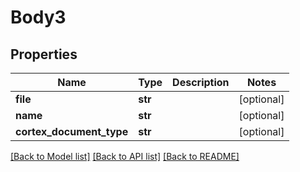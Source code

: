 # Body3

## Properties
Name | Type | Description | Notes
------------ | ------------- | ------------- | -------------
**file** | **str** |  | [optional] 
**name** | **str** |  | [optional] 
**cortex_document_type** | **str** |  | [optional] 

[[Back to Model list]](../README.md#documentation-for-models) [[Back to API list]](../README.md#documentation-for-api-endpoints) [[Back to README]](../README.md)

